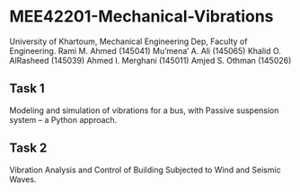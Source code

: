 # MEE42201-Mechanical-Vibrations

University of Khartoum, Mechanical Engineering Dep, Faculty of Engineering.
Rami M. Ahmed  (145041)
Mu’mena’ A. Ali (145065)
Khalid O. AlRasheed (145039)
Ahmed I. Merghani (145011)
Amjed S. Othman (145026)

## Task 1
Modeling and simulation of vibrations for a bus, with Passive suspension system
– a Python approach.
## Task 2
Vibration Analysis and Control of Building Subjected to Wind and
Seismic Waves.